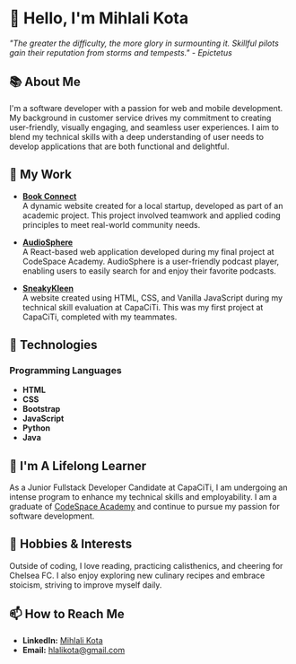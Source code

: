 # 👋 Hello, I'm Mihlali Kota

*"The greater the difficulty, the more glory in surmounting it. Skillful pilots gain their reputation from storms and tempests." - Epictetus*

## 📚 About Me
I'm a software developer with a passion for web and mobile development. My background in customer service drives my commitment to creating user-friendly, visually engaging, and seamless user experiences. I aim to blend my technical skills with a deep understanding of user needs to develop applications that are both functional and delightful.

## 💼 My Work

- **[Book Connect](https://bookconnection.netlify.app/)**  
A dynamic website created for a local startup, developed as part of an academic project. This project involved teamwork and applied coding principles to meet real-world community needs.

- **[AudioSphere](https://audiospherepodcast.netlify.app/)**  
A React-based web application developed during my final project at CodeSpace Academy. AudioSphere is a user-friendly podcast player, enabling users to easily search for and enjoy their favorite podcasts.

- **[SneakyKleen](https://sneakykleenz.netlify.app/)**  
A website created using HTML, CSS, and Vanilla JavaScript during my technical skill evaluation at CapaCiTi. This was my first project at CapaCiTi, completed with my teammates.

## 🔧 Technologies

### Programming Languages
- **HTML**
- **CSS**
- **Bootstrap**
- **JavaScript**
- **Python**
- **Java**

## 🌱 I'm A Lifelong Learner
As a Junior Fullstack Developer Candidate at CapaCiTi, I am undergoing an intense program to enhance my technical skills and employability. I am a graduate of [CodeSpace Academy](https://www.codespace.co.za/) and continue to pursue my passion for software development.

## 🎉 Hobbies & Interests
Outside of coding, I love reading, practicing calisthenics, and cheering for Chelsea FC. I also enjoy exploring new culinary recipes and embrace stoicism, striving to improve myself daily.

## 📫 How to Reach Me
- **LinkedIn:** [Mihlali Kota](https://www.linkedin.com/in/mihlali-kota)
- **Email:** [hlalikota@gmail.com](mailto:hlalikota@gmail.com)

